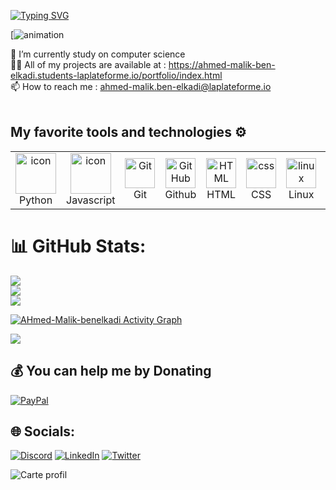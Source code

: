 [![Typing SVG](https://readme-typing-svg.demolab.com?font=Fira+Code&pause=1000&width=435&lines=Hello+I'am+Malik++;welcome+on+my+github)](https://git.io/typing-svg)


[![animation](https://user-images.githubusercontent.com/74038190/212744287-14f66c13-5458-40dc-9244-8ff533fc8f4a.gif)

🔭 I’m currently study on computer science
<br>👨‍💻 All of my projects are available at :  https://ahmed-malik-ben-elkadi.students-laplateforme.io/portfolio/index.html <br>📫 How to reach me  : ahmed-malik.ben-elkadi@laplateforme.io<br><br>




## My favorite tools and technologies ⚙️ 

<table>
  <tr>
    <td align="center" width="96">
      <a href="#macropower-tech">
        <img src="https://techstack-generator.vercel.app/python-icon.svg" alt="icon" width="65" height="65" />
      </a>
      <br>Python
    </td>
    <td align="center" width="96">
        <img src="https://techstack-generator.vercel.app/js-icon.svg" alt="icon" width="65" height="65" />
      <br>Javascript
    </td>
    <td align="center" width="96"> 
        <img src="https://user-images.githubusercontent.com/25181517/192108372-f71d70ac-7ae6-4c0d-8395-51d8870c2ef0.png" width="48" height="48" alt="Git" />
      <br>Git
    </td>
    <td align="center" width="96">
        <img src="https://user-images.githubusercontent.com/25181517/192108374-8da61ba1-99ec-41d7-80b8-fb2f7c0a4948.png" width="48" height="48" alt="GitHub" />
      <br>Github
    </td>
<td align="center"  width="96">
        <img src="https://skillicons.dev/icons?i=html" width="48" height="48" alt="HTML" />
      <br>HTML
    </td>
    <td align="center" width="96">
        <img src="https://skillicons.dev/icons?i=css" width="48" height="48" alt="css" />
      <br>CSS
    </td>
    <td align="center" width="96">
        <img src="https://skillicons.dev/icons?i=linux" width="48" height="48" alt="linux" />
      <br>Linux
    </td>
<td align="center" width="96">
        <img src="https://skillicons.dev/icons?i=mysql" width="48" height="48" alt="mysql" />
      <br>MySQL
    </td>
              
 </tr>
</table>





# 📊 GitHub Stats:
![](https://github-readme-stats.vercel.app/api?username=AHmed-Malik-benelkadi&theme=ayu-mirage&hide_border=false&include_all_commits=false&count_private=false)<br/>
![](https://github-readme-streak-stats.herokuapp.com/?user=AHmed-Malik-benelkadi&theme=ayu-mirage&hide_border=false)<br/>
![](https://github-readme-stats.vercel.app/api/top-langs/?username=AHmed-Malik-benelkadi&theme=ayu-mirage&hide_border=false&include_all_commits=false&count_private=false&layout=compact)


 
<a href="https://github.com/AHmed-Malik-benelkadi/github-readme-activity-graph"><img alt="AHmed-Malik-benelkadi Activity Graph" src="https://github-readme-activity-graph.cyclic.app/graph?username=AHmed-Malik-benelkadi&bg_color=&color=000000&line=00ea70&point=403d3d&area=true&hide_border=true" /></a>
</details>


</details>

[![](https://visitcount.itsvg.in/api?id=AHmed-Malik-benelkadi&icon=5&color=4)](https://visitcount.itsvg.in)


  ## 💰 You can help me by Donating
  [![PayPal](https://img.shields.io/badge/PayPal-00457C?style=for-the-badge&logo=paypal&logoColor=white)](https://paypal.me/paypal.me/AhmedBenelkad) 

  ## 🌐 Socials: 
[![Discord](https://img.shields.io/badge/Discord-%237289DA.svg?logo=discord&logoColor=white)](htttps://discord.gg/Malik#1604) [![LinkedIn](https://img.shields.io/badge/LinkedIn-%230077B5.svg?logo=linkedin&logoColor=white)](https://linkedin.com/in/AhmedMalikBenelkadi) [![Twitter](https://img.shields.io/badge/Twitter-%231DA1F2.svg?logo=Twitter&logoColor=white)](https://twitter.com/@MalikBenelkadi) 


![Carte profil](https://github-profile-summary-cards.vercel.app/api/cards/profile-details?username=AHmed-Malik-benelkadi&theme=monokai)
